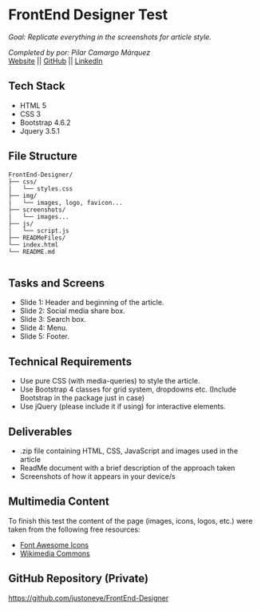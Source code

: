 # FrontEnd Designer Test

_Goal: Replicate everything in the screenshots for article style._

_Completed by por: Pilar Camargo Márquez_
<br>
[Website](https://about.me/justoneye) || [GitHub](https://github.com/justoneye) || [LinkedIn](https://www.linkedin.com/in/pilarcamargo)


## Tech Stack

- HTML 5
- CSS 3
- Bootstrap 4.6.2
- Jquery 3.5.1


## File Structure

```
FrontEnd-Designer/
├── css/
|   └── styles.css
├── img/
|   └── images, logo, favicon...
├── screenshots/
|   └── images...
├── js/
|   └── script.js
├── READMeFiles/
└── index.html
└── README.md
  
```


## Tasks and Screens

- Slide 1: Header and beginning of the article.
- Slide 2: Social media share box.
- Slide 3: Search box.
- Slide 4: Menu.
- Slide 5: Footer.


## Technical Requirements

* Use pure CSS (with media-queries) to style the article.
* Use Bootstrap 4 classes for grid system, dropdowns etc. (Include Bootstrap in the package just in case)
* Use jQuery (please include it if using) for interactive elements.


## Deliverables

* .zip file containing HTML, CSS, JavaScript and images used in the article
* ReadMe document with a brief description of the approach taken
* Screenshots of how it appears in your device/s


## Multimedia Content

To finish this test the content of the page (images, icons, logos, etc.) were taken from the following free resources:

- [Font Awesome Icons](https://fontawesome.com/icons)
- [Wikimedia Commons](https://commons.wikimedia.org/wiki/Category:Images)


## GitHub Repository (Private)

https://github.com/justoneye/FrontEnd-Designer

